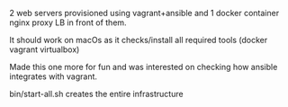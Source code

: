 2 web servers provisioned using vagrant+ansible and 1 docker container nginx proxy LB in front of them.

It should work on macOs as it checks/install all required tools (docker vagrant virtualbox)

Made this one more for fun and was interested on checking how ansible integrates with vagrant.

bin/start-all.sh creates the entire infrastructure
